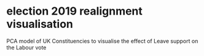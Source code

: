 # election 2019 realignment visualisation
 PCA model of UK Constituencies to visualise the effect of Leave support on the Labour vote 
